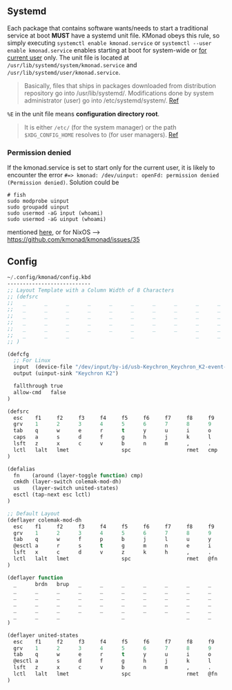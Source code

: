 ## Systemd

Each package that contains software wants/needs to start a traditional service at boot **MUST** have a systemd unit file. KMonad obeys this rule, so simply executing `systemctl enable kmonad.service` or `systemctl --user enable kmonad.service` enables starting at boot for system-wide or [for current user](https://wiki.archlinux.org/title/systemd/User) only. The unit file is located at `/usr/lib/systemd/system/kmonad.service` and `/usr/lib/systemd/user/kmonad.service`.

> Basically, files that ships in packages downloaded from distribution repository go into /usr/lib/systemd/. Modifications done by system administrator (user) go into /etc/systemd/system/. [Ref](https://unix.stackexchange.com/a/208352)

`%E` in the unit file means **configuration directory root**.
> It is either `/etc/` (for the system manager) or the path `$XDG_CONFIG_HOME` resolves to (for user managers). [Ref](https://www.freedesktop.org/software/systemd/man/systemd.unit.html)

### Permission denied
If the kmonad.service is set to start only for the current user, it is likely to encounter the error `#=> kmonad: /dev/uinput: openFd: permission denied (Permission denied)`. Solution could be
```shell
# fish
sudo modprobe uinput
sudo groupadd uinput
sudo usermod -aG input (whoami)
sudo usermod -aG uinput (whoami)
```
mentioned [here](https://stephen.yearl.us/kmonad-colemak-key-rebinds-typing-and-such/), or for NixOS --> https://github.com/kmonad/kmonad/issues/35

## Config

```lisp
~/.config/kmonad/config.kbd
---------------------------
;; Layout Template with a Column Width of 8 Characters
;; (defsrc
;;   _      _      _      _      _      _      _      _      _      _      _      _      _      _      _      _
;;   _      _      _      _      _      _      _      _      _      _      _      _      _      _             _
;;   _      _      _      _      _      _      _      _      _      _      _      _      _      _             _
;;   _      _      _      _      _      _      _      _      _      _      _      _      _                    _
;;   _      _      _      _      _      _      _      _      _      _      _      _                    _      _
;;   _      _      _                    _                    _      _      _                    _      _      _
;; )

(defcfg
  ;; For Linux
  input  (device-file "/dev/input/by-id/usb-Keychron_Keychron_K2-event-kbd")
  output (uinput-sink "Keychron K2")

  fallthrough true
  allow-cmd   false
)

(defsrc
  esc    f1     f2     f3     f4     f5     f6     f7     f8     f9     f10    f11    f12    ins    prnt   del
  grv    1      2      3      4      5      6      7      8      9      0      -      =      bspc          pgup
  tab    q      w      e      r      t      y      u      i      o      p      [      ]      \             pgdn
  caps   a      s      d      f      g      h      j      k      l      ;      '      ret                  home
  lsft   z      x      c      v      b      n      m      ,      .      /      rsft                 up     end
  lctl   lalt   lmet                 spc                  rmet   cmp    rctl                 left   down   rght
)

(defalias 
  fn    (around (layer-toggle function) cmp)
  cmkdh (layer-switch colemak-mod-dh)
  us    (layer-switch united-states)
  esctl (tap-next esc lctl)
)

;; Default Layout
(deflayer colemak-mod-dh
  esc    f1     f2     f3     f4     f5     f6     f7     f8     f9     f10    f11    f12    @us    prnt   del
  grv    1      2      3      4      5      6      7      8      9      0      -      =      bspc          pgup
  tab    q      w      f      p      b      j      l      u      y      ;      [      ]      \             pgdn
  @esctl a      r      s      t      g      m      n      e      i      o      '      ret                  home
  lsft   x      c      d      v      z      k      h      ,      .      /      rsft                 up     end
  lctl   lalt   lmet                 spc                  rmet   @fn    rctl                 left   down   rght
)

(deflayer function
  _      brdn   brup   _      _      _      _      _      _      _      mute   vold   volu   _      _      _
  _      _      _      _      _      _      _      _      _      _      _      _      _      _             _
  _      _      _      _      _      _      _      _      _      _      _      _      _      _             _
  _      _      _      _      _      _      _      _      _      _      _      _      _                    _
  _      _      _      _      _      _      _      _      _      _      _      _                    _      _
  _      _      _                    _                    _      _      _                    _      _      _
)

(deflayer united-states
  esc    f1     f2     f3     f4     f5     f6     f7     f8     f9     f10    f11    f12    @cmkdh prnt   del
  grv    1      2      3      4      5      6      7      8      9      0      -      =      bspc          pgup
  tab    q      w      e      r      t      y      u      i      o      p      [      ]      \             pgdn
  @esctl a      s      d      f      g      h      j      k      l      ;      '      ret                  home
  lsft   z      x      c      v      b      n      m      ,      .      /      rsft                 up     end
  lctl   lalt   lmet                 spc                  rmet   @fn    rctl                 left   down   rght
)
```